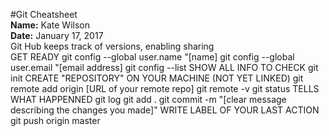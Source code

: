 #Git Cheatsheet  
**Name:** Kate Wilson   
**Date:** January 17, 2017  
Git Hub keeps track of versions, enabling sharing  
GET READY 
git config --global user.name "[name]
git config --global user.email "[email address]
git config --list  SHOW ALL INFO TO CHECK
git init  CREATE "REPOSITORY" ON YOUR MACHINE (NOT YET LINKED)
git remote add origin [URL of your remote repo]
git remote -v
git status   TELLS WHAT HAPPENNED
git log
git add .
git commit -m "[clear message describing the changes you made]"  WRITE LABEL OF YOUR LAST ACTION
git push origin master
